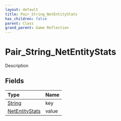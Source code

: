 ```yaml
---
layout: default
title: Pair_String_NetEntityStats
has_children: false
parent: Class
grand_parent: Game Reflection
---
```

# Pair_String_NetEntityStats
Description 

## Fields

| Type | Name |
|:----------|:--------------|
| [String](/riftbreaker-wiki/docs/game-reflection/components/string/) | key |
| [NetEntityStats](/riftbreaker-wiki/docs/game-reflection/components/net_entity_stats/) | value |

